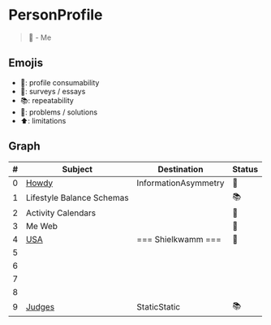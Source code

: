 # PersonProfile
> 🎉 - Me

## Emojis
* 🎉: profile consumability
* 🪪: surveys / essays
* 📚: repeatability
* 🤠: problems / solutions
* ⬆️: limitations

## Graph
| # | Subject | Destination | Status |
| ------- | ------- | ------- | ------- |
| 0 | [Howdy](https://github.com/PersonProfile/Howdy) | InformationAsymmetry | 🤠 |
| 1 | Lifestyle Balance Schemas |  | 📚 |
| 2 | Activity Calendars |  | 🪪 |
| 3 | Me Web |  | 🤠 |
| 4 | [USA](https://github.com/PersonProfile/USA) | === Shielkwamm === | 🎉 |
| 5 |  |  |  |
| 6 |  |  |  |
| 7 |  |  |  |
| 8 |  |  |  |
| 9 | [Judges](https://github.com/InformationAsymmetry/Judges) | StaticStatic | 📚 |
